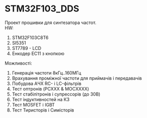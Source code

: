 # STM32F103_DDS
Проект прошивки для синтезатора частот.  
HW:  
1) STM32F103C8T6  
2) SI5351  
3) ST7789 - LCD  
4) Енкодер EC11 з кнопкою   

Можливості:  
1) Генерація частоти 8кГц..160МГц    
2) Врахування проміжної частоти для приймачів і передавачів    
3) Побудова АЧХ RC- і LC-фільтрів   
4) Тест оптронів (PCXXX & MOCXXXX)  
5) Тест стабілітронів і супрессорів (до 30В)  
6) Тест індуктивностей на КЗ  
7) Тест MOSFET і IGBT  
8) Тест Тиристорів і Симісторів    